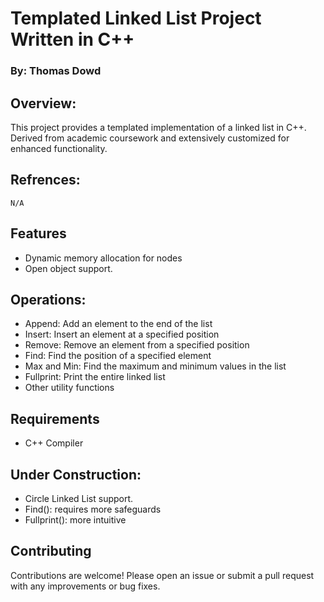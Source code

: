 # Templated Linked List Project Written in C++
### By: Thomas Dowd

## Overview:
This project provides a templated implementation of a linked list in C++. Derived from academic coursework and extensively customized for enhanced functionality.

## Refrences: 
    N/A

## Features
- Dynamic memory allocation for nodes
- Open object support. 
## Operations:
- Append: Add an element to the end of the list
- Insert: Insert an element at a specified position
- Remove: Remove an element from a specified position
- Find: Find the position of a specified element
- Max and Min: Find the maximum and minimum values in the list
- Fullprint: Print the entire linked list
- Other utility functions
## Requirements
- C++ Compiler

## Under Construction:
- Circle Linked List support.
- Find(): requires more safeguards
- Fullprint(): more intuitive

## Contributing
Contributions are welcome! Please open an issue or submit a pull request with any improvements or bug fixes.